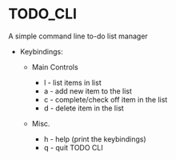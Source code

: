 # TODO_CLI
A simple command line to-do list manager

- Keybindings:
  - Main Controls
    - l - list items in list
    - a - add new item to the list
    - c - complete/check off item in the list
    - d - delete item in the list

  - Misc.
    - h - help (print the keybindings)
    - q - quit TODO CLI
